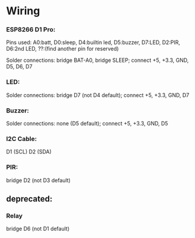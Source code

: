 # Wiring

### ESP8266 D1 Pro:
Pins used: A0:batt, D0:sleep, D4:builtin led, D5:buzzer, D7:LED, D2:PIR, D6:2nd LED, ??:(find another pin for reserved)

Solder connections: bridge BAT-A0, bridge SLEEP; connect +5, +3.3, GND, D5, D6, D7

### LED:
Solder connections: bridge D7 (not D4 default); connect +5, +3.3, GND, D7
### Buzzer:
Solder connections: none (D5 default);  connect +5, +3.3, GND, D5

### I2C Cable: 
D1 (SCL) D2 (SDA)
### PIR: 
bridge D2 (not D3 default)

## deprecated:
### Relay
bridge D6 (not D1 default)

